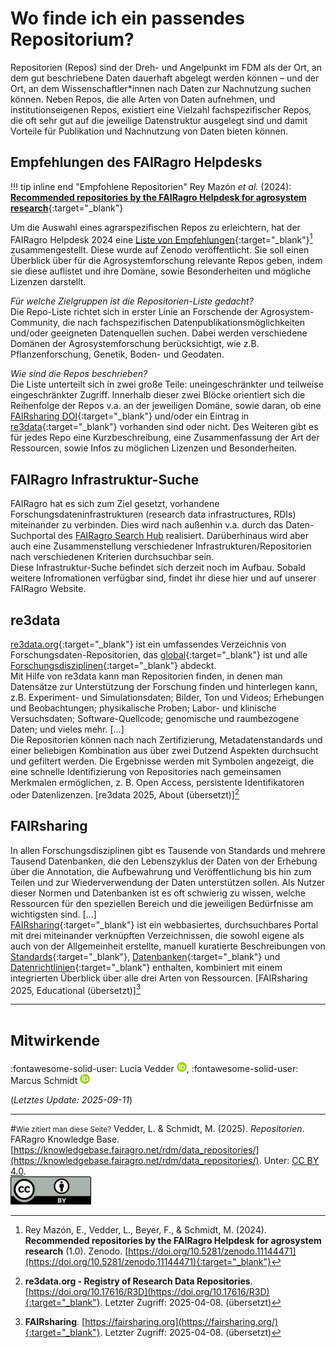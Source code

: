 # Wo finde ich ein passendes Repositorium?

Repositorien (Repos) sind der Dreh- und Angelpunkt im FDM als der Ort, an dem gut beschriebene Daten dauerhaft abgelegt werden können – und der Ort, an dem Wissenschaftler*innen nach Daten zur Nachnutzung suchen können.
Neben Repos, die alle Arten von Daten aufnehmen, und institutionseigenen Repos, existiert eine Vielzahl fachspezifischer Repos, die oft sehr gut auf die jeweilige Datenstruktur ausgelegt sind und damit Vorteile für Publikation und Nachnutzung von Daten bieten können.



## Empfehlungen des FAIRagro Helpdesks

!!! tip inline end "Empfohlene Repositorien"
	Rey Mazón _et al._ (2024): [**Recommended repositories by the FAIRagro Helpdesk for agrosystem research**](https://doi.org/10.5281/zenodo.11144471){:target="_blank"}

Um die Auswahl eines agrarspezifischen Repos zu erleichtern, hat der FAIRagro Helpdesk 2024 eine [Liste von Empfehlungen](https://zenodo.org/records/11144471){:target="_blank"}[^1] zusammengestellt.
Diese wurde auf Zenodo veröffentlicht.
Sie soll einen Überblick über für die Agrosystemforschung relevante Repos geben, indem sie diese auflistet und ihre Domäne, sowie Besonderheiten und mögliche Lizenzen darstellt.

[^1]: Rey Mazón, E., Vedder, L., Beyer, F., & Schmidt, M. (2024). **Recommended repositories by the FAIRagro Helpdesk for agrosystem research** (1.0). Zenodo. [https://doi.org/10.5281/zenodo.11144471](https://doi.org/10.5281/zenodo.11144471){:target="_blank"}


_Für welche Zielgruppen ist die Repositorien-Liste gedacht?_  
Die Repo-Liste richtet sich in erster Linie an Forschende der Agrosystem-Community, die nach fachspezifischen Datenpublikationsmöglichkeiten und/oder geeigneten Datenquellen suchen.
Dabei werden verschiedene Domänen der Agrosystemforschung berücksichtigt, wie z.B. Pflanzenforschung, Genetik, Boden- und Geodaten.

_Wie sind die Repos beschrieben?_  
Die Liste unterteilt sich in zwei große Teile: uneingeschränkter und teilweise eingeschränkter Zugriff.
Innerhalb dieser zwei Blöcke orientiert sich die Reihenfolge der Repos v.a. an der jeweiligen Domäne, sowie daran, ob eine [FAIRsharing DOI](https://fairsharing.org/){:target="_blank"} und/oder ein Eintrag in [re3data](https://www.re3data.org/){:target="_blank"} vorhanden sind oder nicht.
Des Weiteren gibt es für jedes Repo eine Kurzbeschreibung, eine Zusammenfassung der Art der Ressourcen, sowie Infos zu möglichen Lizenzen und Besonderheiten.



## FAIRagro Infrastruktur-Suche
FAIRagro hat es sich zum Ziel gesetzt, vorhandene Forschungsdateninfrastrukturen (research data infrastructures, RDIs) miteinander zu verbinden.
Dies wird nach außenhin v.a. durch das Daten-Suchportal des [FAIRagro Search Hub](../services.md/#fairagro-search-hub) realisiert.
Darüberhinaus wird aber auch eine Zusammenstellung verschiedener Infrastrukturen/Repositorien nach verschiedenen Kriterien durchsuchbar sein.  
Diese Infrastruktur-Suche befindet sich derzeit noch im Aufbau.
Sobald weitere Infromationen verfügbar sind, findet ihr diese hier und auf unserer FAIRagro Website.



## re3data
[re3data.org](https://www.re3data.org/){:target="_blank"} ist ein umfassendes Verzeichnis von Forschungsdaten-Repositorien, das [global](https://www.re3data.org/browse/by-country/){:target="_blank"} ist und alle [Forschungsdisziplinen](https://www.re3data.org/browse/by-subject/){:target="_blank"} abdeckt.  
Mit Hilfe von re3data kann man Repositorien finden, in denen man Datensätze zur Unterstützung der Forschung finden und hinterlegen kann, z.B. Experiment- und Simulationsdaten; Bilder, Ton und Videos; Erhebungen und Beobachtungen; physikalische Proben; Labor- und klinische Versuchsdaten; Software-Quellcode; genomische und raumbezogene Daten; und vieles mehr.
\[...\]  
Die Repositorien können nach nach Zertifizierung, Metadatenstandards und einer beliebigen Kombination aus über zwei Dutzend Aspekten durchsucht und gefiltert werden.
Die Ergebnisse werden mit Symbolen angezeigt, die eine schnelle Identifizierung von Repositories nach gemeinsamen Merkmalen ermöglichen, z. B. Open Access, persistente Identifikatoren oder Datenlizenzen.
\[re3data 2025, About (übersetzt)\][^2]

[^2]: **re3data.org - Registry of Research Data Repositories**. [https://doi.org/10.17616/R3D](https://doi.org/10.17616/R3D){:target="_blank"}. Letzter Zugriff: 2025-04-08. (übersetzt)



## FAIRsharing
In allen Forschungsdisziplinen gibt es Tausende von Standards und mehrere Tausend Datenbanken, die den Lebenszyklus der Daten von der Erhebung über die Annotation, die Aufbewahrung und Veröffentlichung bis hin zum Teilen und zur Wiederverwendung der Daten unterstützen sollen.
Als Nutzer dieser Normen und Datenbanken ist es oft schwierig zu wissen, welche Ressourcen für den speziellen Bereich und die jeweiligen Bedürfnisse am wichtigsten sind.
\[...\]  
[FAIRsharing](https://fairsharing.org/){:target="_blank"} ist ein webbasiertes, durchsuchbares Portal mit drei miteinander verknüpften Verzeichnissen, die sowohl eigene als auch von der Allgemeinheit erstellte, manuell kuratierte Beschreibungen von [Standards](https://fairsharing.org/standards){:target="_blank"}, [Datenbanken](https://fairsharing.org/databases){:target="_blank"} und [Datenrichtlinien](https://fairsharing.org/policies){:target="_blank"} enthalten, kombiniert mit einem integrierten Überblick über alle drei Arten von Ressourcen.
\[FAIRsharing 2025, Educational (übersetzt)\][^3]

[^3]: **FAIRsharing**. [https://fairsharing.org](https://fairsharing.org/){:target="_blank"}. Letzter Zugriff: 2025-04-08. (übersetzt)



---
# <small>Mitwirkende</small>
:fontawesome-solid-user: Lucia Vedder [![ORCID icon](../images/ORCID-iD_icon_16x16.png)](https://orcid.org/0000-0002-8924-9800),
:fontawesome-solid-user: Marcus Schmidt [![ORCID icon](../images/ORCID-iD_icon_16x16.png)](https://orcid.org/0000-0002-5546-5521)

(*Letztes Update: 2025-09-11*)

---
#<small>Wie zitiert man diese Seite?</small>
Vedder, L. & Schmidt, M. (2025). *Repositorien*. FARagro Knowledge Base. [https://knowledgebase.fairagro.net/rdm/data_repositories/](https://knowledgebase.fairagro.net/rdm/data_repositories/). Unter: [CC BY 4.0](https://creativecommons.org/licenses/by/4.0/).  
[![CC BY Logo](../images/cc-by.png)](https://creativecommons.org/licenses/by/4.0/)

